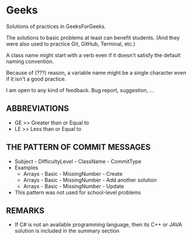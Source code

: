 # Geeks
Solutions of practices in GeeksForGeeks.

The solutions to basic problems at least can benefit students. 
  (And they were also used to practice Git, GitHub, Terminal, etc.) 

A class name might start with a verb even if it doesn't satisfy the default naming convention. 

Because of (???) reason, a variable name might be a single character even if it isn't a good practice.  

I am open to any kind of feedback. Bug report, suggestion, ...

## ABBREVIATIONS
* GE >> Greater than or Equal to
* LE >> Less than or Equal to
 
## THE PATTERN OF COMMIT MESSAGES
* Subject - DifficultyLevel - ClassName - CommitType
* Examples
  * Arrays - Basic - MissingNumber - Create
  * Arrays - Basic - MissingNumber - Add another solution
  * Arrays - Basic - MissingNumber - Update
* This pattern was not used for school-level problems
 
## REMARKS
* If C# is not an available programming language, then its C++ or JAVA solution is included in the summary section

